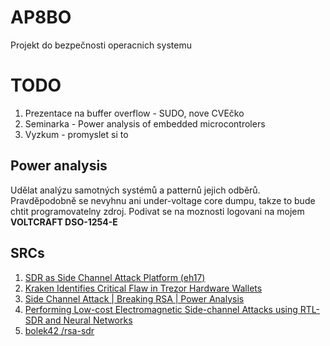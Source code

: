 # AP8BO
Projekt do bezpečnosti operacnich systemu

# TODO

1. Prezentace na buffer overflow - SUDO, nove CVEčko
2. Seminarka - Power analysis of embedded microcontrolers
3. Vyzkum - promyslet si to

## Power analysis

Udělat analýzu samotných systémů a patternů jejich odběrů.
Pravděpodobně se nevyhnu ani under-voltage core dumpu, takze to bude chtit programovatelny zdroj.
Podivat se na moznosti logovani na mojem **VOLTCRAFT DSO-1254-E**

## SRCs
1. [SDR as Side Channel Attack Platform (eh17)](https://www.youtube.com/watch?v=JftX-fQvXD0)
2. [Kraken Identifies Critical Flaw in Trezor Hardware Wallets](https://www.youtube.com/watch?v=6pKuHYwrGkU)
3. [Side Channel Attack | Breaking RSA | Power Analysis](https://www.youtube.com/watch?v=rZ0nI8NSrhM)
4. [Performing Low-cost Electromagnetic Side-channel Attacks using RTL-SDR and Neural Networks](https://www.youtube.com/watch?v=cs08QSIbp-A)
5. [bolek42 /rsa-sdr](https://github.com/bolek42/rsa-sdr)

